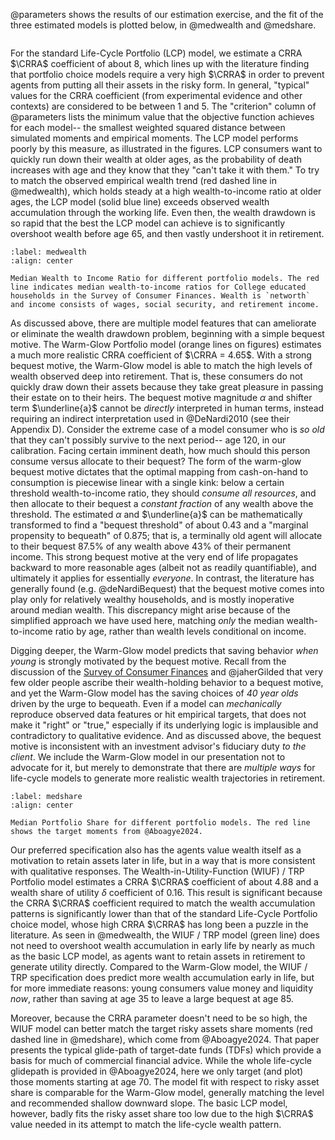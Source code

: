 @parameters shows the results of our estimation exercise, and the fit of the three estimated models is plotted below, in @medwealth and @medshare.

```{include} parameters.tex
```

For the standard Life-Cycle Portfolio (LCP) model, we estimate a CRRA $\CRRA$ coefficient of about 8, which lines up with the literature finding that portfolio choice models require a very high $\CRRA$ in order to prevent agents from putting all their assets in the risky form.
In general, "typical" values for the CRRA coefficient (from experimental evidence and other contexts) are considered to be between 1 and 5.
The "criterion" column of @parameters lists the minimum value that the objective function achieves for each model-- the smallest weighted squared distance between simulated moments and empirical moments.
The LCP model performs poorly by this measure, as illustrated in the figures.
LCP consumers want to quickly run down their wealth at older ages, as the probability of death increases with age and they know that they "can't take it with them."
To try to match the observed empirical wealth trend (red dashed line in @medwealth), which holds steady at a high wealth-to-income ratio at older ages, the LCP model (solid blue line) exceeds observed wealth accumulation through the working life.
Even then, the wealth drawdown is so rapid that the best the LCP model can achieve is to significantly overshoot wealth before age 65, and then vastly undershoot it in retirement.

```{figure} figures/median_wealth
:label: medwealth
:align: center 

Median Wealth to Income Ratio for different portfolio models. The red line indicates median wealth-to-income ratios for College educated households in the Survey of Consumer Finances. Wealth is `networth` and income consists of wages, social security, and retirement income. 
```

As discussed above, there are multiple model features that can ameliorate or eliminate the wealth drawdown problem, beginning with a simple bequest motive.
The Warm-Glow Portfolio model (orange lines on figures) estimates a much more realistic CRRA coefficient of $\CRRA = 4.65$.
With a strong bequest motive, the Warm-Glow model is able to match the high levels of wealth observed deep into retirement.
That is, these consumers do not quickly draw down their assets because they take great pleasure in passing their estate on to their heirs.
The bequest motive magnitude $\alpha$ and shifter term $\underline{a}$ cannot be *directly* interpreted in human terms, instead requiring an indirect interpretation used in @DeNardi2010 (see their Appendix D).
Consider the extreme case of a model consumer who is *so old* that they can't possibly survive to the next period-- age 120, in our calibration.
Facing certain imminent death, how much should this person consume versus allocate to their bequest?
The form of the warm-glow bequest motive dictates that the optimal mapping from cash-on-hand to consumption is piecewise linear with a single kink: below a certain threshold wealth-to-income ratio, they should *consume all resources*, and then allocate to their bequest a *constant fraction* of any wealth above the threshold.
The estimated $\alpha$ and $\underline{a}$ can be mathematically transformed to find a "bequest threshold" of about 0.43 and a "marginal propensity to bequeath" of 0.875; that is, a terminally old agent will allocate to their bequest 87.5\% of any wealth above 43\% of their permanent income.
This strong bequest motive at the very end of life propagates backward to more reasonable ages (albeit not as readily quantifiable), and ultimately it applies for essentially *everyone*.
In contrast, the literature has generally found (e.g. @deNardiBequest) that the bequest motive comes into play only for relatively wealthy households, and is mostly inoperative around median wealth.
This discrepancy might arise because of the simplified approach we have used here, matching *only* the median wealth-to-income ratio by age, rather than wealth levels conditional on income.

Digging deeper, the Warm-Glow model predicts that saving behavior *when young* is strongly motivated by the bequest motive.
Recall from the discussion of the [Survey of Consumer Finances](https://doi.org/10.17016/8799) and @jaherGilded that very few older people ascribe their wealth-holding behavior to a bequest motive, and yet the Warm-Glow model has the saving choices of *40 year olds* driven by the urge to bequeath.
Even if a model can *mechanically* reproduce observed data features or hit empirical targets, that does not make it "right" or "true," especially if its underlying logic is implausible and contradictory to qualitative evidence.
And as discussed above, the bequest motive is inconsistent with an investment advisor's fiduciary duty *to the client*.
We include the Warm-Glow model in our presentation not to advocate for it, but merely to demonstrate that there are *multiple ways* for life-cycle models to generate more realistic wealth trajectories in retirement.

```{figure} figures/median_share
:label: medshare
:align: center 

Median Portfolio Share for different portfolio models. The red line shows the target moments from @Aboagye2024. 
```

Our preferred specification also has the agents value wealth itself as a motivation to retain assets later in life, but in a way that is more consistent with qualitative responses.
The Wealth-in-Utility-Function (WIUF) / TRP Portfolio model estimates a CRRA $\CRRA$ coefficient of about 4.88 and a wealth share of utility $\delta$ coefficient of 0.16.
This result is significant because the CRRA $\CRRA$ coefficient required to match the wealth accumulation patterns is significantly lower than that of the standard Life-Cycle Portfolio choice model, whose high CRRA $\CRRA$ has long been a puzzle in the literature.
As seen in @medwealth, the WIUF / TRP model (green line) does not need to overshoot wealth accumulation in early life by nearly as much as the basic LCP model, as agents want to retain assets in retirement to generate utility directly.
Compared to the Warm-Glow model, the WIUF / TRP specification does predict more wealth accumulation early in life, but for more immediate reasons: young consumers value money and liquidity *now*, rather than saving at age 35 to leave a large bequest at age 85.

Moreover, because the CRRA parameter doesn't need to be so high, the WIUF model can better match the target risky assets share moments (red dashed line in @medshare), which come from @Aboagye2024. 
That paper presents the typical glide-path of target-date funds (TDFs) which provide a basis for much of commercial financial advice.
While the whole life-cycle glidepath is provided in @Aboagye2024, here we only target (and plot) those moments starting at age 70.
The model fit with respect to risky asset share is comparable for the Warm-Glow model, generally matching the level and recommended shallow downward slope.
The basic LCP model, however, badly fits the risky asset share too low due to the high $\CRRA$ value needed in its attempt to match the life-cycle wealth pattern.
